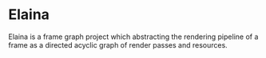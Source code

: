 # Elaina
Elaina is a frame graph project which abstracting the rendering pipeline of a frame as a directed acyclic graph of render passes and resources.
